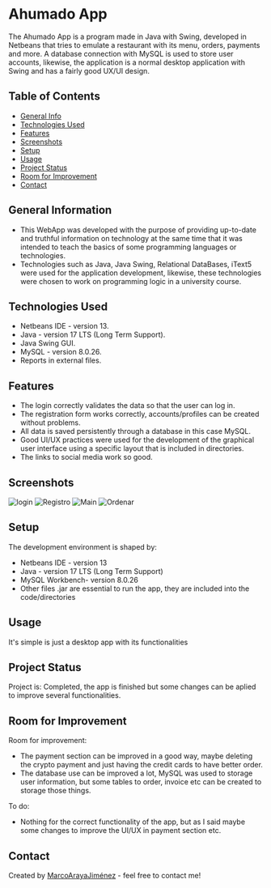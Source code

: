 # Ahumado App
The Ahumado App is a program made in Java with Swing, developed in Netbeans that tries to emulate a restaurant with its menu, orders, payments and more. A database connection with MySQL is used to store user accounts, likewise, the application is a normal desktop application with Swing and has a fairly good UX/UI design.

## Table of Contents
* [General Info](#general-information)
* [Technologies Used](#technologies-used)
* [Features](#features)
* [Screenshots](#screenshots)
* [Setup](#setup)
* [Usage](#usage)
* [Project Status](#project-status)
* [Room for Improvement](#room-for-improvement)
* [Contact](#contact)
<!-- * [License](#license) -->


## General Information
- This WebApp was developed with the purpose of providing up-to-date and truthful information on technology at the same time that it was intended to teach the basics of some programming languages or technologies. 
- Technologies such as Java, Java Swing, Relational DataBases, iText5 were used for the application development, likewise, these technologies were chosen to work on programming logic in a university course.


## Technologies Used
- Netbeans IDE - version 13.
- Java - version 17 LTS (Long Term Support).
- Java Swing GUI.
- MySQL - version 8.0.26.
- Reports in external files.



## Features
- The login correctly validates the data so that the user can log in.
- The registration form works correctly, accounts/profiles can be created without problems.
- All data is saved persistently through a database in this case MySQL.
- Good UI/UX practices were used for the development of the graphical user interface using a specific layout that is included in directories.
- The links to social media work so good.


## Screenshots
![login](https://user-images.githubusercontent.com/75222804/174023770-c90f0d9f-a914-4ba7-aada-ec07f67e25b3.jpg)
![Registro](https://user-images.githubusercontent.com/75222804/174023818-26ffab11-a7d7-44f1-b12e-78cf7b8d0991.jpg)
![Main](https://user-images.githubusercontent.com/75222804/174023838-06084d5d-7c9e-4ab6-8300-7c24c488e3d6.jpg)
![Ordenar](https://user-images.githubusercontent.com/75222804/174023854-06ab1d5c-798f-4531-b7c3-7e6109c290b9.jpg)




## Setup
The development environment is shaped by: 
- Netbeans IDE - version 13
- Java - version 17 LTS (Long Term Support)
- MySQL Workbench- version 8.0.26
- Other files .jar are essential to run the app, they are included into the code/directories



## Usage
It's simple is just a desktop app with its functionalities


## Project Status
Project is: Completed, the app is finished but some changes can be aplied to improve several functionalities.


## Room for Improvement

Room for improvement:
- The payment section can be improved in a good way, maybe deleting the crypto payment and just having the credit cards to have better order.
- The database use can be improved a lot, MySQL was used to storage user information, but some tables to order, invoice etc can be created to storage those things.

To do:
- Nothing for the correct functionality of the app, but as I said maybe some changes to improve the UI/UX in payment section etc.


## Contact
Created by [MarcoArayaJiménez](https://www.linkedin.com/in/marcoarayajimenez/) - feel free to contact me!
